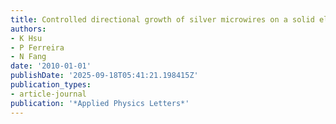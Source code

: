 ```yaml
---
title: Controlled directional growth of silver microwires on a solid electrolyte surface
authors:
- K Hsu
- P Ferreira
- N Fang
date: '2010-01-01'
publishDate: '2025-09-18T05:41:21.198415Z'
publication_types:
- article-journal
publication: '*Applied Physics Letters*'
---
```

